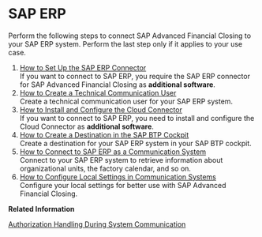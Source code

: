 <!-- loio7b85121d4aef4e9f9e0f577129625f8d -->

# SAP ERP

Perform the following steps to connect SAP Advanced Financial Closing to your SAP ERP system. Perform the last step only if it applies to your use case.

1.  [How to Set Up the SAP ERP Connector](how-to-set-up-the-sap-erp-connector-b139d1e.md "If you want to connect to SAP ERP, you require the SAP ERP connector for SAP
                                                  Advanced Financial Closing as
			additional software.")  
If you want to connect to SAP ERP, you require the SAP ERP connector for SAP Advanced Financial Closing as **additional software**.
2.  [How to Create a Technical Communication User](how-to-create-a-technical-communication-user-d9e09c7.md "Create a technical communication user for your SAP ERP system.")  
Create a technical communication user for your SAP ERP system.
3.  [How to Install and Configure the Cloud Connector](how-to-install-and-configure-the-cloud-connector-3d19a8a.md "If you want to connect to SAP ERP, you need to install and
		configure the Cloud Connector as additional software.")  
If you want to connect to SAP ERP, you need to install and configure the Cloud Connector as **additional software**.
4.  [How to Create a Destination in the SAP BTP Cockpit](how-to-create-a-destination-in-the-sap-btp-cockpit-6ec6782.md "Create a destination for your SAP ERP system in your SAP BTP cockpit.")  
Create a destination for your SAP ERP system in your SAP BTP cockpit.
5.  [How to Connect to SAP ERP as a Communication System](how-to-connect-to-sap-erp-as-a-communication-system-e11be48.md "Connect to your SAP ERP
		system to retrieve information about organizational units, the factory calendar, and so
		on.")  
Connect to your SAP ERP system to retrieve information about organizational units, the factory calendar, and so on.
6.  [How to Configure Local Settings in Communication Systems](how-to-configure-local-settings-in-communication-systems-38f2e79.md "Configure your local settings for better use with SAP Advanced Financial
                                                  Closing.")  
Configure your local settings for better use with SAP Advanced Financial Closing.

**Related Information**  


[Authorization Handling During System Communication](../Security/authorization-handling-during-system-communication-c310348.md "Authorization handling during communication with an on-premise system.")

